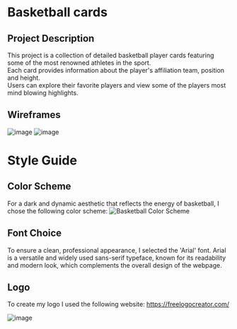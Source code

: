 #  Basketball cards
## Project Description
This project is a collection of detailed basketball player cards featuring some of the most renowned athletes in the sport. <br>
Each card provides information about the player's affiliation team, position and height. <br>
Users can explore their favorite players and view some of the players most mind blowing highlights.
## Wireframes
![image](https://github.com/aryanbisenTBZ/m293_Aryan_Kenneth_AP23b/assets/150661329/e51610c8-858a-4f7a-8ae3-fb033a03e5e2)
![image](https://github.com/KennethTBZ/m293_Kenneth_Projekt_AP23b/assets/150661329/ac4d5f94-86d5-40ee-8cbf-fb1dadb62435)

# Style Guide

## Color Scheme
For a dark and dynamic aesthetic that reflects the energy of basketball, I chose the following color scheme:
![Basketball Color Scheme](https://github.com/KennethTBZ/m293_Kenneth_Projekt_AP23b/assets/150661329/c9974a21-4759-43a2-87e8-d380e166f27d)

## Font Choice
To ensure a clean, professional appearance, I selected the 'Arial' font. Arial is a versatile and widely used sans-serif typeface, known for its readability and modern look, which complements the overall design of the webpage.
## Logo
To create my logo I used the following website: https://freelogocreator.com/

![image](https://github.com/KennethTBZ/m293_Kenneth_Projekt_AP23b/assets/150661329/003e534d-9287-4726-b6e5-1613d181e7e7)
